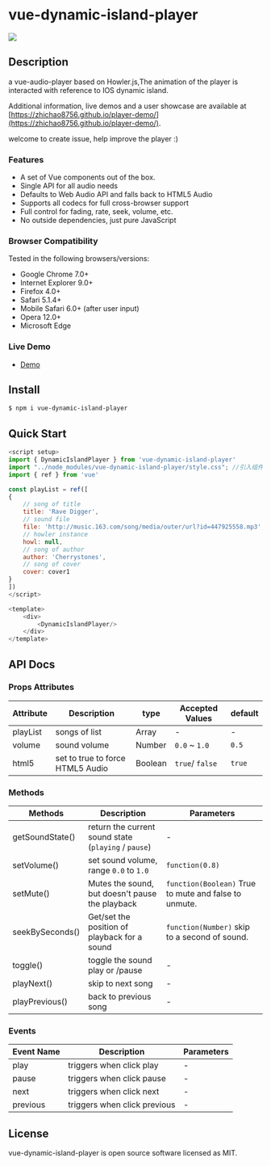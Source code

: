 # vue-dynamic-island-player
<img src="https://m1.im5i.com/2022/10/27/UV9VR3.gif">

## Description
a vue-audio-player based on Howler.js,The animation of the player is interacted with reference to IOS dynamic island.

Additional information, live demos and a user showcase are available at [https://zhichao8756.github.io/player-demo/](https://zhichao8756.github.io/player-demo/).

welcome to create issue, help improve the player :)

### Features
* A set of Vue components out of the box.
* Single API for all audio needs
* Defaults to Web Audio API and falls back to HTML5 Audio
* Supports all codecs for full cross-browser support
* Full control for fading, rate, seek, volume, etc.
* No outside dependencies, just pure JavaScript

### Browser Compatibility
Tested in the following browsers/versions:
* Google Chrome 7.0+
* Internet Explorer 9.0+
* Firefox 4.0+
* Safari 5.1.4+
* Mobile Safari 6.0+ (after user input)
* Opera 12.0+
* Microsoft Edge

### Live Demo
* [Demo](https://zhichao8756.github.io/player-demo/)

## Install

```bash
$ npm i vue-dynamic-island-player
```
## Quick Start
```javascript
<script setup>
import { DynamicIslandPlayer } from 'vue-dynamic-island-player'
import "../node_modules/vue-dynamic-island-player/style.css"; //引入组件样式
import { ref } from 'vue'

const playList = ref([
{
    // song of title
    title: 'Rave Digger',
    // sound file
    file: 'http://music.163.com/song/media/outer/url?id=447925558.mp3',
    // howler instance
    howl: null,
    // song of author
    author: 'Cherrystones',
    // song of cover
    cover: cover1
}
])
</script>

<template>
    <div>
        <DynamicIslandPlayer/>
    </div>
</template>


```
## API Docs
### Props Attributes
| Attribute | Description                      | type    | Accepted Values | default|
|-----------|----------------------------------|---------|-----------------|--------|
| playList  | songs of list                    | Array   | -               | -      |
| volume    | sound volume                     | Number  | `0.0` ~ `1.0`   | `0.5 ` |
| html5     | set to true to force HTML5 Audio | Boolean | `true`/ `false` | `true `|

### Methods
| Methods         | Description                                          | Parameters                                            |
|-----------------|------------------------------------------------------|-------------------------------------------------------|
| getSoundState() | return the current sound state (`playing` / `pause`) | -                                                     |
| setVolume()     | set sound volume, range `0.0` to `1.0 `              | `function(0.8)`                                       |
| setMute()       | Mutes the sound, but doesn't pause the playback      | `function(Boolean)` True to mute and false to unmute. |
| seekBySeconds() | Get/set the position of playback for a sound         | `function(Number)` skip to a second of sound.         |
| toggle()        | toggle the sound play or /pause                      | -                                                     |
| playNext()      | skip to next song                                    | -                                                     |
| playPrevious()  | back to previous song                                | -                                                     |

### Events
| Event Name	 | Description                   | Parameters |
|-------------|-------------------------------|------------|
| play        | triggers when click play      | -          |
| pause       | triggers when click pause     | -          |
| next        | triggers when click next      | -          |
| previous    | triggers when click previous  | -          |

## License

vue-dynamic-island-player is open source software licensed as MIT.
